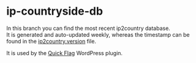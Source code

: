 ip-countryside-db
=================

In this branch you can find the most recent ip2country database.  
It is generated and auto-updated weekly, whereas the timestamp can be found in the [ip2country.version](ip2country.version) file.

It is used by the [Quick Flag](http://www.techytalk.info/wordpress-plugins/quick-flag/) WordPress plugin.
